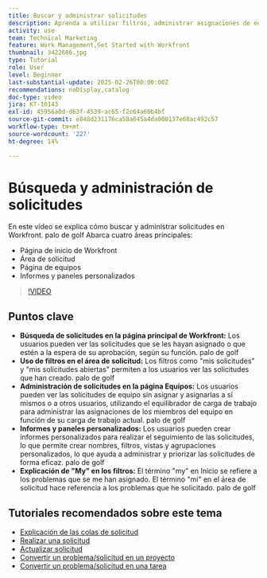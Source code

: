 ```yaml
---
title: Buscar y administrar solicitudes
description: Aprenda a utilizar filtros, administrar asignaciones de equipo, crear informes y paneles personalizados, y aclarar el significado de "mi" en diferentes contextos para una administración eficaz de las solicitudes.
activity: use
team: Technical Marketing
feature: Work Management,Get Started with Workfront
thumbnail: 3422686.jpg
type: Tutorial
role: User
level: Beginner
last-substantial-update: 2025-02-26T00:00:00Z
recommendations: noDisplay,catalog
doc-type: video
jira: KT-10143
exl-id: 45956a0d-d63f-4539-ac65-f2c64a60b4bf
source-git-commit: e848d231176ca58a645a4da000137e68ac492c57
workflow-type: tm+mt
source-wordcount: '227'
ht-degree: 14%

---
```


# Búsqueda y administración de solicitudes

En este vídeo se explica cómo buscar y administrar solicitudes en Workfront. palo de golf Abarca cuatro áreas principales:

* Página de inicio de Workfront
* Área de solicitud
* Página de equipos&#x200B;
* Informes y paneles personalizados


>[!VIDEO](https://video.tv.adobe.com/v/3441657/?quality=12&learn=on&enablevpops&captions=spa)

## Puntos clave

* **Búsqueda de solicitudes en la página principal de Workfront:** Los usuarios pueden ver las solicitudes que se les hayan asignado o que estén a la espera de su aprobación, según su función. palo de golf
* **Uso de filtros en el área de solicitud:** Los filtros como &quot;mis solicitudes&quot; y &quot;mis solicitudes abiertas&quot; permiten a los usuarios ver las solicitudes que han creado. palo de golf
* **Administración de solicitudes en la página Equipos:** Los usuarios pueden ver las solicitudes de equipo sin asignar y asignarlas a sí mismos o a otros usuarios, utilizando el equilibrador de carga de trabajo para administrar las asignaciones de los miembros del equipo en función de su carga de trabajo actual. palo de golf
* **Informes y paneles personalizados:** Los usuarios pueden crear informes personalizados para realizar el seguimiento de las solicitudes, lo que permite crear nombres, filtros, vistas y agrupaciones personalizados, lo que ayuda a administrar y priorizar las solicitudes de forma eficaz. palo de golf
* **Explicación de &quot;My&quot; en los filtros:** El término &quot;my&quot; en Inicio se refiere a los problemas que se me han asignado. El término &quot;mi&quot; en el área de solicitud hace referencia a los problemas que he solicitado. palo de golf


## Tutoriales recomendados sobre este tema

* [Explicación de las colas de solicitud](/help/manage-work/request-queues/understand-request-queues.md)
* [Realizar una solicitud](/help/manage-work/issues-requests/make-a-request.md)
* [Actualizar solicitud](/help/manage-work/issues-requests/update-a-request.md)
* [Convertir un problema/solicitud en un proyecto](/help/manage-work/issues-requests/create-a-project-from-a-request.md)
* [Convertir un problema/solicitud en una tarea](/help/manage-work/issues-requests/convert-issues-to-other-work-items.md)

